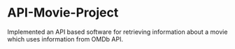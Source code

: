 # API-Movie-Project

Implemented an API based software for retrieving information about a movie which uses information from OMDb API.
